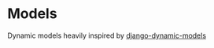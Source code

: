 # Models

Dynamic models heavily inspired by [django-dynamic-models](https://github.com/rvinzent/django-dynamic-models)